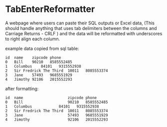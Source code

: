 # TabEnterReformatter
A webpage where users can paste their SQL outputs or Excel data, (This should handle anything that uses tab delimiters between the columns and Carriage Returns - CRLF ) and the data will be reformatted with underscores to right align each column.

example data copied from sql table:
```
id	name	zipcode	phone
0	Bill	90210	8585552485
1	Columbus	84101	9315552938
2	Sir Fredrick The Third	10011	8085553374
3	Jane	57493	9685551929
4	Jimothy	92106	2015552293
```

after formatting:
```
id	name	                zipcode	phone
0	Bill	                90210	8585552485
1	Columbus	        84101	9315552938
2	Sir Fredrick The Third	10011	8085553374
3	Jane	                57493	9685551929
4	Jimothy	                92106	2015552293
```
